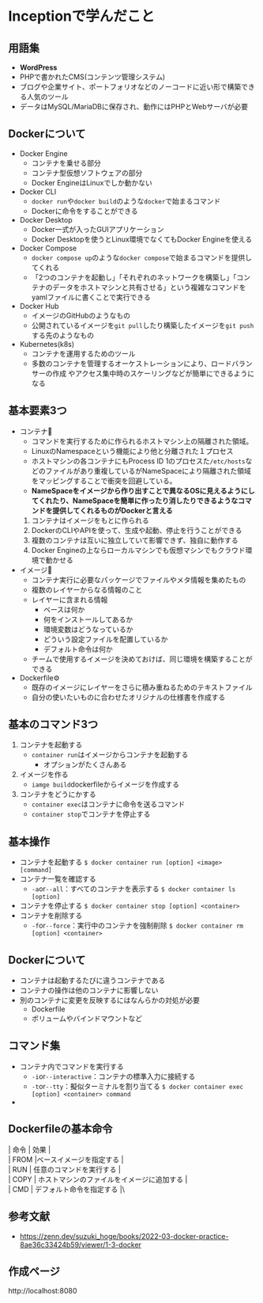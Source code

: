 # Inceptionで学んだこと

## 用語集

* **WordPress**
* PHPで書かれたCMS(コンテンツ管理システム)
* ブログや企業サイト、ポートフォリオなどのノーコードに近い形で構築できる人気のツール
* データはMySQL/MariaDBに保存され、動作にはPHPとWebサーバが必要

## Dockerについて

* Docker Engine
  * コンテナを乗せる部分
  * コンテナ型仮想ソフトウェアの部分
  * Docker EngineはLinuxでしか動かない
* Docker CLI
  * ```docker run```や```docker build```のような```docker```で始まるコマンド
  * Dockerに命令をすることができる
* Docker Desktop
  * Docker一式が入ったGUIアプリケーション
  * Docker Desktopを使うとLinux環境でなくてもDocker Engineを使える
* Docker Compose
  * ```docker compose up```のような```docker compose```で始まるコマンドを提供してくれる
  * 「2つのコンテナを起動し」「それぞれのネットワークを構築し」「コンテナのデータをホストマシンと共有させる」という複雑なコマンドをyamlファイルに書くことで実行できる
* Docker Hub
  * イメージのGitHubのようなもの
  * 公開されているイメージを```git pull```したり構築したイメージを```git push```する先のようなもの
* Kubernetes(k8s)
  * コンテナを運用するためのツール
  * 多数のコンテナを管理するオーケストレーションにより、ロードバランサーの作成
  やアクセス集中時のスケーリングなどが簡単にできるようになる

## 基本要素3つ

* コンテナ🐳
  * コマンドを実行するために作られるホストマシン上の隔離された領域。
  * LinuxのNamespaceという機能により他と分離された１プロセス
  * ホストマシンの各コンテナにもProcess ID 1のプロセスた```/etc/hosts```などのファイルがあり重複しているがNameSpaceにより隔離された領域をマッピングすることで衝突を回避している。
  * **NameSpaceをイメージから作り出すことで異なるOSに見えるようにしてくれたり、NameSpaceを簡単に作ったり消したりできるようなコマンドを提供してくれるものがDockerと言える**
  1. コンテナはイメージをもとに作られる
  2. DockerのCLIやAPIを使って、生成や起動、停止を行うことができる
  3. 複数のコンテナは互いに独立していて影響できず、独自に動作する
  4. Docker Engineの上ならローカルマシンでも仮想マシンでもクラウド環境で動かせる
* イメージ🐳
  * コンテナ実行に必要なパッケージでファイルやメタ情報を集めたもの
  * 複数のレイヤーからなる情報のこと
  * レイヤーに含まれる情報
    * ベースは何か
    * 何をインストールしてあるか
    * 環境変数はどうなっているか
    * どういう設定ファイルを配置しているか
    * デフォルト命令は何か
  * チームで使用するイメージを決めておけば、同じ環境を構築することができる
* Dockerfile⚙️
  * 既存のイメージにレイヤーをさらに積み重ねるためのテキストファイル
  * 自分の使いたいものに合わせたオリジナルの仕様書を作成する

## 基本のコマンド3つ

1. コンテナを起動する
   * ```container run```はイメージからコンテナを起動する
     * オプションがたくさんある
2. イメージを作る
   * ```iamge build```dockerfileからイメージを作成する
3. コンテナをどうにかする
   * ```container exec```はコンテナに命令を送るコマンド
   * ```container stop```でコンテナを停止する

## 基本操作

* コンテナを起動する
```$ docker container run [option] <image> [command]```
* コンテナ一覧を確認する
  * ```-a```or```--all```：すべてのコンテナを表示する
```$ docker container ls [option]```
* コンテナを停止する
```$ docker container stop [option] <container>```
* コンテナを削除する
  * ```-f```or```--force```：実行中のコンテナを強制削除
```$ docker container rm [option] <container>```

## Dockerについて

* コンテナは起動するたびに違うコンテナである
* コンテナの操作は他のコンテナに影響しない
* 別のコンテナに変更を反映するにはなんらかの対処が必要
  * Dockerfile
  * ボリュームやバインドマウントなど

## コマンド集

* コンテナ内でコマンドを実行する
  * ```-i```or```--interactive```：コンテナの標準入力に接続する
  * ```-t```or```--tty```：擬似ターミナルを割り当てる
```$ docker container exec [option] <container> command```
*

## Dockerfileの基本命令

| 命令 | 効果 |\
| FROM |ベースイメージを指定する |\
| RUN | 任意のコマンドを実行する |\
| COPY | ホストマシンのファイルをイメージに追加する |\
| CMD | デフォルト命令を指定する |\

## 参考文献

* <https://zenn.dev/suzuki_hoge/books/2022-03-docker-practice-8ae36c33424b59/viewer/1-3-docker>


## 作成ページ
http://localhost:8080
